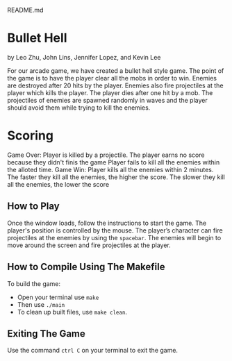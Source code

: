 README.md

# Bullet Hell
by Leo Zhu, John Lins, Jennifer Lopez, and Kevin Lee

For our arcade game, we have created a bullet hell style game. The point of the game is to have the player clear all the mobs in order to win. Enemies are destroyed after 20 hits by the player. Enemies also fire projectiles at the player which kills the player. The player dies after one hit by a mob. The projectiles of enemies are spawned randomly in waves and the player should avoid them while trying to kill the enemies. 

# Scoring
Game Over: Player is killed by a projectile. The player earns no score because they didn't finis the game
           Player fails to kill all the enemies within the alloted time.
Game Win: Player kills all the enemies within 2 minutes.
          The faster they kill all the enemies, the higher the score.
          The slower they kill all the enemies, the lower the score

## How to Play

Once the window loads, follow the instructions to start the game. The player's position is controlled by the mouse. The player’s character can fire projectiles at the enemies by using the `spacebar`. The enemies will begin to move around the screen and fire projectiles at the player.


## How to Compile Using The Makefile

To build the game:
- Open your terminal use `make`
- Then use `./main`
- To clean up built files, use `make clean`.

## Exiting The Game
Use the command `ctrl C` on your terminal to exit the game.
